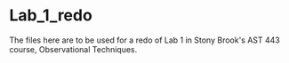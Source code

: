 # Lab_1_redo

The files here are to be used for a redo of Lab 1 in Stony Brook's AST 443 course, Observational Techniques.
